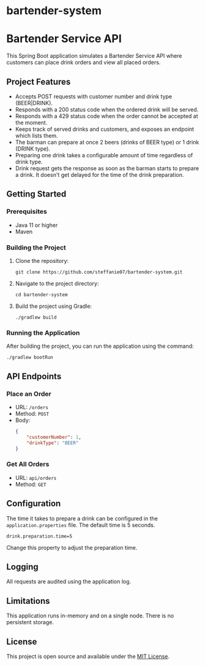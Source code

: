 # bartender-system
# Bartender Service API
This Spring Boot application simulates a Bartender Service API where customers can place drink orders and view all placed orders. 

## Project Features

- Accepts POST requests with customer number and drink type (BEER|DRINK).
- Responds with a 200 status code when the ordered drink will be served.
- Responds with a 429 status code when the order cannot be accepted at the moment.
- Keeps track of served drinks and customers, and exposes an endpoint which lists them.
- The barman can prepare at once 2 beers (drinks of BEER type) or 1 drink (DRINK type).
- Preparing one drink takes a configurable amount of time regardless of drink type.
- Drink request gets the response as soon as the barman starts to prepare a drink. It doesn't get delayed for the time of the drink preparation.

## Getting Started

### Prerequisites

- Java 11 or higher
- Maven

### Building the Project

1. Clone the repository:
    ```
    git clone https://github.com/steffanie07/bartender-system.git
    ```
2. Navigate to the project directory:
    ```
    cd bartender-system
    ```
3. Build the project using Gradle:
    ```
   ./gradlew build
    ```

### Running the Application

After building the project, you can run the application using the command:
```
./gradlew bootRun
```

## API Endpoints

### Place an Order

- URL: `/orders`
- Method: `POST`
- Body:
    ```json
    {
        "customerNumber": 1,
        "drinkType": "BEER"
    }
    ```

### Get All Orders

- URL: `api/orders`
- Method: `GET`

## Configuration

The time it takes to prepare a drink can be configured in the `application.properties` file. The default time is 5 seconds. 

```
drink.preparation.time=5
```

Change this property to adjust the preparation time. 

## Logging 

All requests are audited using the application log.

## Limitations

This application runs in-memory and on a single node. There is no persistent storage.



## License

This project is open source and available under the [MIT License](LICENSE).
